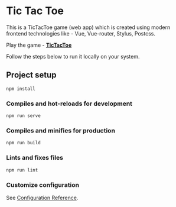 # Tic Tac Toe
This is a TicTacToe game (web app) which is created using modern frontend technologies like - Vue, Vue-router, Stylus, Postcss.   

Play the game - **[TicTacToe](https://tictactoe-g.vercel.app/)**   

Follow the steps below to run it locally on your system.
## Project setup
```
npm install
```

### Compiles and hot-reloads for development
```
npm run serve
```

### Compiles and minifies for production
```
npm run build
```

### Lints and fixes files
```
npm run lint
```

### Customize configuration
See [Configuration Reference](https://cli.vuejs.org/config/).
